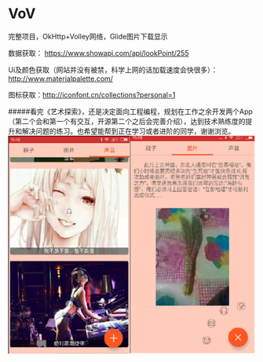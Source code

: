 # VoV

完整项目，OkHttp+Volley网络，Glide图片下载显示

数据获取： https://www.showapi.com/api/lookPoint/255

Ui及颜色获取（网站并没有被禁，科学上网的话加载速度会快很多）： http://www.materialpalette.com/

图标获取：http://iconfont.cn/collections?personal=1

#####看完《艺术探索》，还是决定面向工程编程，规划在工作之余开发两个App（第二个会和第一个有交互，开源第二个之后会完善介绍），达到技术熟练度的提升和解决问题的练习。也希望能帮到正在学习或者进阶的同学，谢谢浏览。
![UI图](https://github.com/PengSen/VoV/blob/master/Image/image_view.png)

